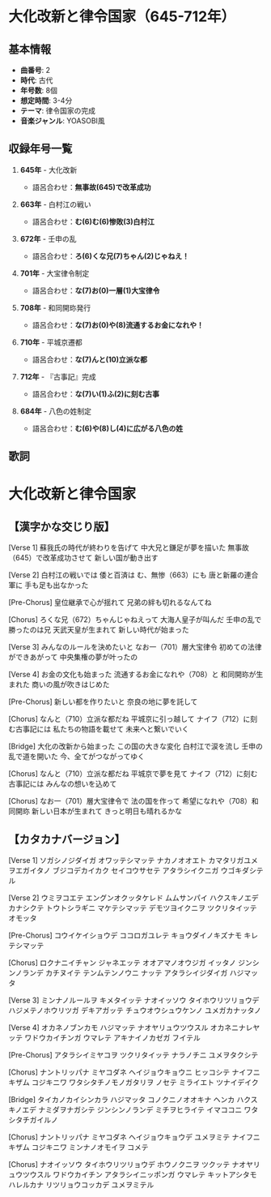 # 大化改新と律令国家（645-712年）

## 基本情報
- **曲番号**: 2
- **時代**: 古代
- **年号数**: 8個
- **想定時間**: 3-4分
- **テーマ**: 律令国家の完成
- **音楽ジャンル**: YOASOBI風

## 収録年号一覧

1. **645年** - 大化改新
   - 語呂合わせ：**無事故(645)で改革成功**

2. **663年** - 白村江の戦い
   - 語呂合わせ：**む(6)む(6)惨敗(3)白村江**

3. **672年** - 壬申の乱
   - 語呂合わせ：**ろ(6)くな兄(7)ちゃん(2)じゃねえ！**

4. **701年** - 大宝律令制定
   - 語呂合わせ：**な(7)お(0)一層(1)大宝律令**

5. **708年** - 和同開珎発行
   - 語呂合わせ：**な(7)お(0)や(8)流通するお金になれや！**

6. **710年** - 平城京遷都
   - 語呂合わせ：**な(7)んと(10)立派な都**

7. **712年** - 『古事記』完成
   - 語呂合わせ：**な(7)い(1)ふ(2)に刻む古事**

8. **684年** - 八色の姓制定
   - 語呂合わせ：**む(6)や(8)し(4)に広がる八色の姓**

## 歌詞

# 大化改新と律令国家

## 【漢字かな交じり版】

[Verse 1]
蘇我氏の時代が終わりを告げて
中大兄と鎌足が夢を描いた
無事故（645）で改革成功させて
新しい国が動き出す

[Verse 2]
白村江の戦いでは
倭と百済は む、無惨（663）にも
唐と新羅の連合軍に
手も足も出なかった

[Pre-Chorus]
皇位継承で心が揺れて
兄弟の絆も切れるなんてね

[Chorus]
ろくな兄（672）ちゃんじゃねえって
大海人皇子が叫んだ
壬申の乱で勝ったのは兄
天武天皇が生まれて
新しい時代が始まった

[Verse 3]
みんなのルールを決めたいと
なお一（701）層大宝律令
初めての法律ができあがって
中央集権の夢が叶ったの

[Verse 4]
お金の文化も始まった
流通するお金になれや（708）と
和同開珎が生まれた
商いの風が吹きはじめた

[Pre-Chorus]
新しい都を作りたいと
奈良の地に夢を託して

[Chorus]
なんと（710）立派な都だね
平城京に引っ越して
ナイフ（712）に刻む古事記には
私たちの物語を載せて
未来へと繋いでいく

[Bridge]
大化の改新から始まった
この国の大きな変化
白村江で涙を流し
壬申の乱で道を開いた
今、全てがつながってゆく

[Chorus]
なんと（710）立派な都だね
平城京で夢を見て
ナイフ（712）に刻む古事記には
みんなの想いを込めて

[Chorus]
なお一（701）層大宝律令で
法の国を作って
希望になれや（708）和同開珎
新しい日本が生まれて
きっと明日も晴れるかな

## 【カタカナバージョン】

[Verse 1]
ソガシノジダイガ オワッテシマッテ
ナカノオオエト カマタリガユメヲエガイタノ
ブジコデカイカク セイコウサセテ
アタラシイクニガ ウゴキダシテル

[Verse 2]
ウミヲコエテ エングンオクッタケレド
ムムサンパイ ハクスキノエデカナシクテ
トウトシラギニ マケテシマッテ
デモツヨイクニヲ ツクリタイッテオモッタ

[Pre-Chorus]
コウイケイショウデ ココロガユレテ
キョウダイノキズナモ キレテシマッテ

[Chorus]
ロクナニイチャン ジャネエッテ
オオアマノオウジガ イッタノ
ジンシンノランデ カチヌイテ
テンムテンノウニ ナッテ
アタラシイジダイガ ハジマッタ

[Verse 3]
ミンナノルールヲ キメタイッテ
ナオイッソウ タイホウリツリョウデ
ハジメテノホウリツガ デキアガッテ
チュウオウシュウケンノ ユメガカナッタノ

[Verse 4]
オカネノブンカモ ハジマッテ
ナオヤリュウツウスル オカネニナレヤッテ
ワドウカイチンガ ウマレテ
アキナイノカゼガ フイテル

[Pre-Chorus]
アタラシイミヤコヲ ツクリタイッテ
ナラノチニ ユメヲタクシテ

[Chorus]
ナントリッパナ ミヤコダネ
ヘイジョウキョウニ ヒッコシテ
ナイフニキザム コジキニワ
ワタシタチノモノガタリヲ ノセテ
ミライエト ツナイデイク

[Bridge]
タイカノカイシンカラ ハジマッタ
コノクニノオオキナ ヘンカ
ハクスキノエデ ナミダヲナガシテ
ジンシンノランデ ミチヲヒライテ
イマココニ ワタシタチガイルノ

[Chorus]
ナントリッパナ ミヤコダネ
ヘイジョウキョウデ ユメヲミテ
ナイフニキザム コジキニワ
ミンナノオモイヲ コメテ

[Chorus]
ナオイッソウ タイホウリツリョウデ
ホウノクニヲ ツクッテ
ナオヤリュウツウスル ワドウカイチン
アタラシイニッポンガ ウマレテ
キットアシタモ ハレルカナ
リツリョウコッカデ ユメヲミテル
